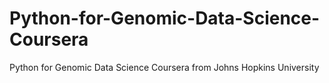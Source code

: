 # Python-for-Genomic-Data-Science-Coursera
Python for Genomic Data Science Coursera from Johns Hopkins University
